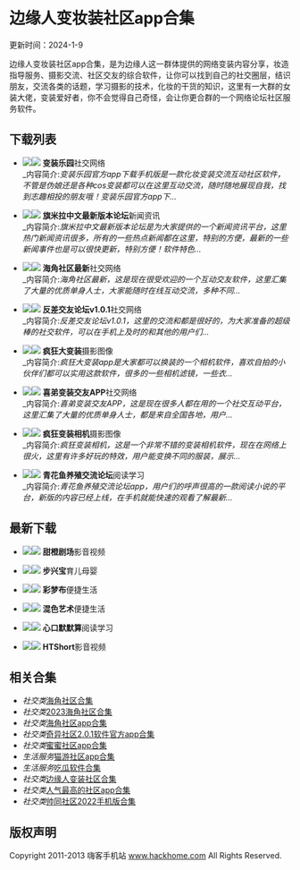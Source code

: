 # 边缘人变妆装社区app合集

更新时间：2024-1-9

边缘人变妆装社区app合集，是为边缘人这一群体提供的网络变装内容分享，妆造指导服务、摄影交流、社区交友的综合软件，让你可以找到自己的社交圈层，结识朋友，交流各类的话题，学习摄影的技术，化妆的干货的知识，这里有一大群的女装大佬，变装爱好者，你不会觉得自己奇怪，会让你更合群的一个网络论坛社区服务软件。

## 下载列表

- [![](https://imgo.hackhome.com/img2016/2/25/2016022535600985_APP.png)![](https://tool.hackhome.com/qrcode.ashx?size=3&text=https://www.hackhome.com/XiaZai/SoftView_325098.html)](https://www.hackhome.com/XiaZai/SoftView_325098.html) **变装乐园**社交网络  
  _内容简介:*变装乐园官方app下载手机版是一款化妆变装交流互动社区软件，不管是伪娘还是各种cos变装都可以在这里互动交流，随时随地展现自我，找到志趣相投的朋友哦！变装乐园官方app下...*

- [![](https://imgo.hackhome.com/img2021/9/10/8/494029037_APP.jpg)![](https://tool.hackhome.com/qrcode.ashx?size=3&text=https://www.hackhome.com/soft/1174480.html)](https://www.hackhome.com/soft/1174480.html) **旗米拉中文最新版本论坛**新闻资讯  
  _内容简介:*旗米拉中文最新版本论坛是为大家提供的一个新闻资讯平台，这里热门新闻资讯很多，所有的一些热点新闻都在这里，特别的方便，最新的一些新闻事件也是可以很快更新，特别方便！软件特色...*

- [![](https://imgo.hackhome.com/img2021/4/10/14/251057824.jpg)![](https://tool.hackhome.com/qrcode.ashx?size=3&text=https://www.hackhome.com/soft/1045216.html)](https://www.hackhome.com/soft/1045216.html) **海角社区最新**社交网络  
  _内容简介:*海角社区最新，这是现在很受欢迎的一个互动交友软件，这里汇集了大量的优质单身人士，大家能随时在线互动交流，多种不同...*

- [![](https://imgo.hackhome.com/img2022/4/2/16/2022040216231273274_APP.png)![](https://tool.hackhome.com/qrcode.ashx?size=3&text=https://www.hackhome.com/soft/1122660.html)](https://www.hackhome.com/soft/1122660.html) **反差交友论坛v1.0.1**社交网络  
  _内容简介:*反差交友论坛v1.0.1，这里的交流和都是很好的，为大家准备的超级棒的社交软件，可以在手机上及时的和其他的用户们...*

- [![](https://imgo.hackhome.com/img2022/3/10/12/2022031012442743273_APP.png)![](https://tool.hackhome.com/qrcode.ashx?size=3&text=https://www.hackhome.com/soft/1116630.html)](https://www.hackhome.com/soft/1116630.html) **疯狂大变装**摄影图像  
  _内容简介:*疯狂大变装app是大家都可以换装的一个相机软件，喜欢自拍的小伙伴们都可以实用这款软件，很多的一些相机滤镜，一些衣...*

- [![](https://imgo.hackhome.com/img2021/6/16/17/135224476.jpg)![](https://tool.hackhome.com/qrcode.ashx?size=3&text=https://www.hackhome.com/soft/1075332.html)](https://www.hackhome.com/soft/1075332.html) **喜弟变装交友APP**社交网络  
  _内容简介:*喜弟变装交友APP，这是现在很多人都在用的一个社交互动平台，这里汇集了大量的优质单身人士，都是来自全国各地，用户...*

- [![](https://imgo.hackhome.com/img2021/7/13/17/322380075.png)![](https://tool.hackhome.com/qrcode.ashx?size=3&text=https://www.hackhome.com/soft/1057052.html)](https://www.hackhome.com/soft/1057052.html) **疯狂变装相机**摄影图像  
  _内容简介:*疯狂变装相机，这是一个非常不错的变装相机软件，现在在网络上很火，这里有许多好玩的特效，用户能变换不同的服装，展示...*

- [![](https://imgo.hackhome.com/img2021/4/16/9/49636664_APP.png)![](https://tool.hackhome.com/qrcode.ashx?size=3&text=https://www.hackhome.com/soft/1037334.html)](https://www.hackhome.com/soft/1037334.html) **青花鱼养殖交流论坛**阅读学习  
  _内容简介:*青花鱼养殖交流论坛app，用户们的呼声很高的一款阅读小说的平台，新版的内容已经上线，在手机就能快速的观看了解最新...*

## 最新下载

- [![](https://imgo.hackhome.com/img2024/12/9/17/2024120917495825001_APP.jpg)![](https://tool.hackhome.com/qrcode.ashx?size=3&text=https://www.hackhome.com/soft/1308547.html)](https://www.hackhome.com/soft/1308547.html) **甜橙剧场**影音视频

- [![](https://imgo.hackhome.com/img2024/12/9/17/2024120917361828145_APP.png)![](https://tool.hackhome.com/qrcode.ashx?size=3&text=https://www.hackhome.com/soft/1308546.html)](https://www.hackhome.com/soft/1308546.html) **步兴宝**育儿母婴

- [![](https://imgo.hackhome.com/img2024/12/9/17/2024120917270986010_APP.jpg)![](https://tool.hackhome.com/qrcode.ashx?size=3&text=https://www.hackhome.com/soft/1308545.html)](https://www.hackhome.com/soft/1308545.html) **彩梦布**便捷生活

- [![](https://imgo.hackhome.com/img2024/12/9/17/2024120917185731504_APP.jpg)![](https://tool.hackhome.com/qrcode.ashx?size=3&text=https://www.hackhome.com/soft/1308544.html)](https://www.hackhome.com/soft/1308544.html) **混色艺术**便捷生活

- [![](https://imgo.hackhome.com/img2024/12/9/17/2024120917055686530_APP.jpg)![](https://tool.hackhome.com/qrcode.ashx?size=3&text=https://www.hackhome.com/soft/1308543.html)](https://www.hackhome.com/soft/1308543.html) **心口默默算**阅读学习

- [![](https://imgo.hackhome.com/img2024/12/7/11/2024120711480738145_APP.jpg)![](https://tool.hackhome.com/qrcode.ashx?size=3&text=https://www.hackhome.com/soft/1308529.html)](https://www.hackhome.com/soft/1308529.html) **HTShort**影音视频

## 相关合集

- _社交类_[海角社区合集](https://www.hackhome.com/zt/haijsq/ "海角社区合集")
- _社交类_[2023海角社区合集](https://www.hackhome.com/zt/2021haijiaoshequhj/ "2023海角社区合集")
- _社交类_[海角社区app合集](https://www.hackhome.com/zt/haijiaoshequ/ "海角社区app合集")
- _社交类_[奇异社区2.0.1软件官方app合集](https://www.hackhome.com/zt/qysq201rjgapphj/ "奇异社区2.0.1软件官方app合集")
- _社交类_[蜜蜜社区app合集](https://www.hackhome.com/zt/mmsqapp/ "蜜蜜社区app合集")
- _生活服务_[猫游社区app合集](https://www.hackhome.com/zt/mysqapphj/ "猫游社区app合集")
- _生活服务_[吃瓜软件合集](https://www.hackhome.com/zt/chiguarjhj/ "吃瓜软件合集")
- _社交类_[边缘人变装社区合集](https://www.hackhome.com/zt/byrbzsqhj/ "边缘人变装社区合集")
- _社交类_[人气最高的社区app合集](https://www.hackhome.com/zt/renqizuigaodeshequapphj/ "人气最高的社区app合集")
- _社交类_[帅同社区2022手机版合集](https://www.hackhome.com/zt/shuaitongsheq2022sjb/ "帅同社区2022手机版合集")

## 版权声明

Copyright 2011-2013 嗨客手机站 www.hackhome.com All Rights Reserved.